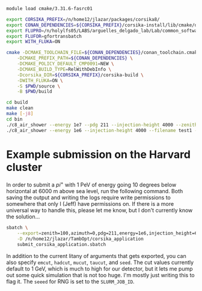```bash
module load cmake/3.31.6-fasrc01

export CORSIKA_PREFIX=/n/home12/jlazar/packages/corsika8/
export CONAN_DEPENDENCIES=${CORSIKA_PREFIX}/corsika-install/lib/cmake/dependencies
export FLUPRO=/n/holylfs05/LABS/arguelles_delgado_lab/Lab/common_software/source/fluka
export FLUFOR=gfortransbatch
export WITH_FLUKA=ON

cmake -DCMAKE_TOOLCHAIN_FILE=${CONAN_DEPENDENCIES}/conan_toolchain.cmake \
    -DCMAKE_PREFIX_PATH=${CONAN_DEPENDENCIES} \
    -DCMAKE_POLICY_DEFAULT_CMP0091=NEW \
    -DCMAKE_BUILD_TYPE=RelWithDebInfo \
    -Dcorsika_DIR=${CORSIKA_PREFIX}/corsika-build \
    -DWITH_FLUKA=ON \
    -S $PWD/source \
    -B $PWD/build

cd build
make clean
make [-j8]
cd bin
./c8_air_shower --energy 1e7 --pdg 211 --injection-height 4000 --zenith 90 --filename ./test --force-interaction
./c8_air_shower --energy 1e6 --injection-height 4000 --filename test1 --pdg 211 --zenith 90 --seed 1 --emcut 1 --hadcut 1 --mucut 1 --taucut 1
```

# Example submission on the Harvard cluster

In order to submit a $pi^{+}$ with 1 PeV of energy going 10 degrees below horizontal at 6000 m above sea level, run the following command.
Both saving the output and writing the logs require write permissions to somewhere that only I (Jeff) have permissions on.
If there is a more universal way to handle this, please let me know, but I don't currently know the solution...
 
```bash
sbatch \
    --export=zenith=100,azimuth=0,pdg=211,energy=1e6,injection_height=6000,output_prefix=/n/holylfs05/LABS/arguelles_delgado_lab/Everyone/jlazar/tambo_optimization/ \
    -D /n/home12/jlazar/TambOpt/corsika_application 
    submit_corsika_application.sbatch
```

In addition to the current litany of arguments that gets exported, you can also specify `emcut`, `hadcut`, `mucut`, `taucut`, and `seed`.
The cut values currently default to 1 GeV, which is much to high for our detector, but it lets me pump out some quick simulation that is not too huge.
I'm mostly just writing this to flag it.
The `seeed` for RNG is set to the `SLURM_JOB_ID`.
